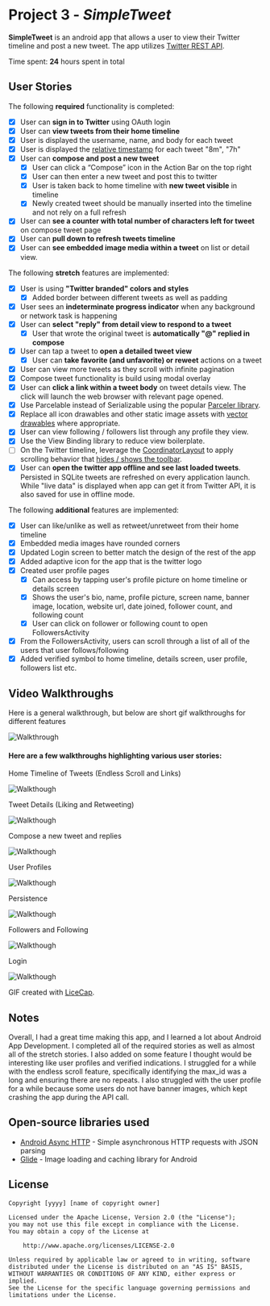 # Project 3 - *SimpleTweet*

**SimpleTweet** is an android app that allows a user to view their Twitter timeline and post a new tweet. The app utilizes [Twitter REST API](https://dev.twitter.com/rest/public).

Time spent: **24** hours spent in total

## User Stories

The following **required** functionality is completed:

* [X]	User can **sign in to Twitter** using OAuth login
* [X]	User can **view tweets from their home timeline**
  * [X] User is displayed the username, name, and body for each tweet
  * [X] User is displayed the [relative timestamp](https://gist.github.com/nesquena/f786232f5ef72f6e10a7) for each tweet "8m", "7h"
* [X] User can **compose and post a new tweet**
  * [X] User can click a “Compose” icon in the Action Bar on the top right
  * [X] User can then enter a new tweet and post this to twitter
  * [X] User is taken back to home timeline with **new tweet visible** in timeline
  * [X] Newly created tweet should be manually inserted into the timeline and not rely on a full refresh
* [X] User can **see a counter with total number of characters left for tweet** on compose tweet page
* [X] User can **pull down to refresh tweets timeline**
* [X] User can **see embedded image media within a tweet** on list or detail view.

The following **stretch** features are implemented:

* [X] User is using **"Twitter branded" colors and styles**
    * [X] Added border between different tweets as well as padding
* [X] User sees an **indeterminate progress indicator** when any background or network task is happening
* [X] User can **select "reply" from detail view to respond to a tweet**
  * [X] User that wrote the original tweet is **automatically "@" replied in compose**
* [X] User can tap a tweet to **open a detailed tweet view**
  * [X] User can **take favorite (and unfavorite) or reweet** actions on a tweet
* [X] User can view more tweets as they scroll with infinite pagination
* [X] Compose tweet functionality is build using modal overlay
* [X] User can **click a link within a tweet body** on tweet details view. The click will launch the web browser with relevant page opened.
* [X] Use Parcelable instead of Serializable using the popular [Parceler library](http://guides.codepath.org/android/Using-Parceler).
* [X] Replace all icon drawables and other static image assets with [vector drawables](http://guides.codepath.org/android/Drawables#vector-drawables) where appropriate.
* [X] User can view following / followers list through any profile they view.
* [X] Use the View Binding library to reduce view boilerplate.
* [ ] On the Twitter timeline, leverage the [CoordinatorLayout](http://guides.codepath.org/android/Handling-Scrolls-with-CoordinatorLayout#responding-to-scroll-events) to apply scrolling behavior that [hides / shows the toolbar](http://guides.codepath.org/android/Using-the-App-ToolBar#reacting-to-scroll).
* [X] User can **open the twitter app offline and see last loaded tweets**. Persisted in SQLite tweets are refreshed on every application launch. While "live data" is displayed when app can get it from Twitter API, it is also saved for use in offline mode.

The following **additional** features are implemented:
* [X] User can like/unlike as well as retweet/unretweet from their home timeline
* [X] Embedded media images have rounded corners
* [X] Updated Login screen to better match the design of the rest of the app
* [X] Added adaptive icon for the app that is the twitter logo
* [X] Created user profile pages
    * [X] Can access by tapping user's profile picture on home timeline or details screen
    * [X] Shows the user's bio, name, profile picture, screen name, banner image, location, website url, date joined, follower count, and following count
    * [X] User can click on follower or following count to open FollowersActivity
* [X] From the FollowersActivity, users can scroll through a list of all of the users that user follows/following
* [X] Added verified symbol to home timeline, details screen, user profile, followers list etc.

## Video Walkthroughs

Here is a general walkthrough, but below are short gif walkthroughs for different features

![Walkthrough](twitter.gif)

#### Here are a few walkthroughs highlighting various user stories:

Home Timeline of Tweets (Endless Scroll and Links)

![Walkthough](timeline.gif)

Tweet Details (Liking and Retweeting)

![Walkthough](details.gif)

Compose a new tweet and replies

![Walkthough](compose.gif)

User Profiles

![Walkthough](user.gif)

Persistence

![Walkthough](persistence.gif)

Followers and Following

![Walkthough](userLists.gif)

Login

![Walkthough](login.gif)

GIF created with [LiceCap](http://www.cockos.com/licecap/).

## Notes

Overall, I had a great time making this app, and I learned a lot about Android App Development. I completed all of the required stories as well as almost all of the stretch stories. I also added on some feature I thought would be interesting like user profiles and verified indications.
I struggled for a while with the endless scroll feature, specifically identifying the max_id was a long and ensuring there are no repeats. I also struggled with the user profile for a while because some users do not have banner images, which kept crashing the app during the API call.


## Open-source libraries used

- [Android Async HTTP](https://github.com/loopj/android-async-http) - Simple asynchronous HTTP requests with JSON parsing
- [Glide](https://github.com/bumptech/glide) - Image loading and caching library for Android

## License

    Copyright [yyyy] [name of copyright owner]

    Licensed under the Apache License, Version 2.0 (the "License");
    you may not use this file except in compliance with the License.
    You may obtain a copy of the License at

        http://www.apache.org/licenses/LICENSE-2.0

    Unless required by applicable law or agreed to in writing, software
    distributed under the License is distributed on an "AS IS" BASIS,
    WITHOUT WARRANTIES OR CONDITIONS OF ANY KIND, either express or implied.
    See the License for the specific language governing permissions and
    limitations under the License.